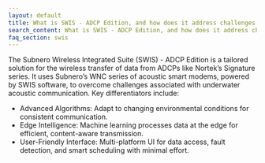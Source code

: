 ```yaml
---
layout: default
title: What is SWIS - ADCP Edition, and how does it address challenges with traditional acoustic modems?
search_content: What is SWIS - ADCP Edition, and how does it address challenges with traditional acoustic modems?
faq_section: swis
---
```


The Subnero Wireless Integrated Suite (SWIS) - ADCP Edition is a tailored solution for the wireless transfer of data from ADCPs like Nortek’s Signature series. It uses Subnero’s WNC series of acoustic smart modems, powered by SWIS software, to overcome challenges associated with underwater acoustic communication.
Key differentiators include:
- Advanced Algorithms: Adapt to changing environmental conditions for consistent communication.
- Edge Intelligence: Machine learning processes data at the edge for efficient, content-aware transmission.
- User-Friendly Interface: Multi-platform UI for data access, fault detection, and smart scheduling with minimal effort.
